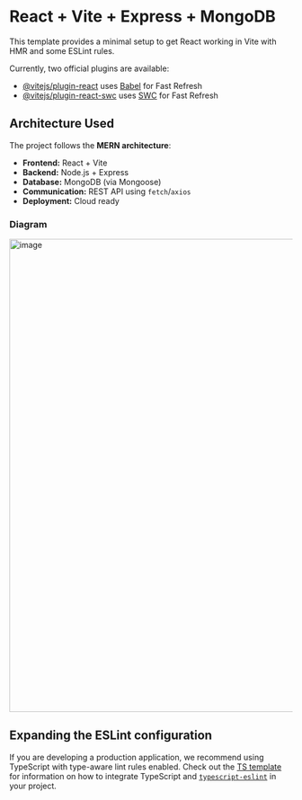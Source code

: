 # React + Vite + Express + MongoDB

This template provides a minimal setup to get React working in Vite with HMR and some ESLint rules.

Currently, two official plugins are available:

- [@vitejs/plugin-react](https://github.com/vitejs/vite-plugin-react/blob/main/packages/plugin-react) uses [Babel](https://babeljs.io/) for Fast Refresh  
- [@vitejs/plugin-react-swc](https://github.com/vitejs/vite-plugin-react/blob/main/packages/plugin-react-swc) uses [SWC](https://swc.rs/) for Fast Refresh  

## Architecture Used

The project follows the **MERN architecture**:

- **Frontend:** React + Vite  
- **Backend:** Node.js + Express  
- **Database:** MongoDB (via Mongoose)  
- **Communication:** REST API using `fetch`/`axios`  
- **Deployment:** Cloud ready  

### Diagram

<img width="1050" height="842" alt="image" src="https://github.com/user-attachments/assets/397edcf2-ba55-46d2-ae9e-23c788d8d537" />


## Expanding the ESLint configuration

If you are developing a production application, we recommend using TypeScript with type-aware lint rules enabled. Check out the [TS template](https://github.com/vitejs/vite/tree/main/packages/create-vite/template-react-ts) for information on how to integrate TypeScript and [`typescript-eslint`](https://typescript-eslint.io) in your project.
